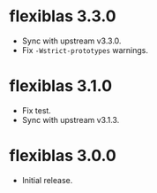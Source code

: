 # flexiblas 3.3.0

- Sync with upstream v3.3.0.
- Fix `-Wstrict-prototypes` warnings.

# flexiblas 3.1.0

- Fix test.
- Sync with upstream v3.1.3.

# flexiblas 3.0.0

- Initial release.
